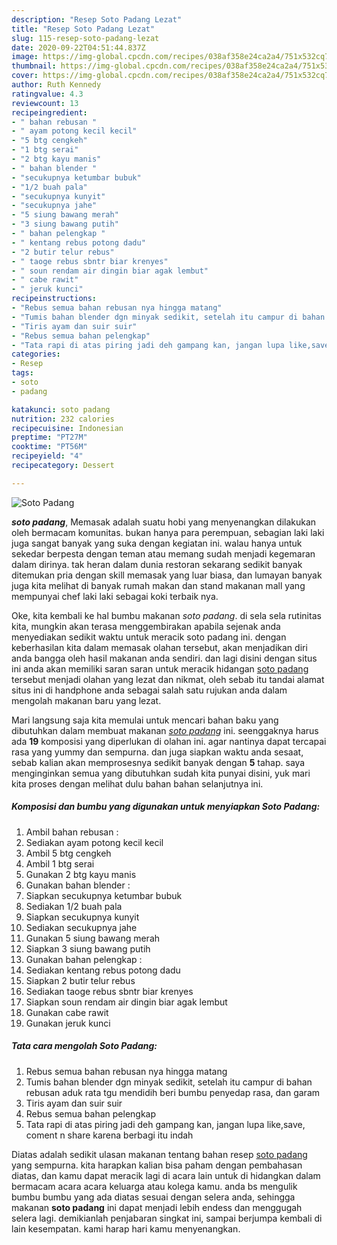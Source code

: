 ```yaml
---
description: "Resep Soto Padang Lezat"
title: "Resep Soto Padang Lezat"
slug: 115-resep-soto-padang-lezat
date: 2020-09-22T04:51:44.837Z
image: https://img-global.cpcdn.com/recipes/038af358e24ca2a4/751x532cq70/soto-padang-foto-resep-utama.jpg
thumbnail: https://img-global.cpcdn.com/recipes/038af358e24ca2a4/751x532cq70/soto-padang-foto-resep-utama.jpg
cover: https://img-global.cpcdn.com/recipes/038af358e24ca2a4/751x532cq70/soto-padang-foto-resep-utama.jpg
author: Ruth Kennedy
ratingvalue: 4.3
reviewcount: 13
recipeingredient:
- " bahan rebusan "
- " ayam potong kecil kecil"
- "5 btg cengkeh"
- "1 btg serai"
- "2 btg kayu manis"
- " bahan blender "
- "secukupnya ketumbar bubuk"
- "1/2 buah pala"
- "secukupnya kunyit"
- "secukupnya jahe"
- "5 siung bawang merah"
- "3 siung bawang putih"
- " bahan pelengkap "
- " kentang rebus potong dadu"
- "2 butir telur rebus"
- " taoge rebus sbntr biar krenyes"
- " soun rendam air dingin biar agak lembut"
- " cabe rawit"
- " jeruk kunci"
recipeinstructions:
- "Rebus semua bahan rebusan nya hingga matang"
- "Tumis bahan blender dgn minyak sedikit, setelah itu campur di bahan rebusan aduk rata tgu mendidih beri bumbu penyedap rasa, dan garam"
- "Tiris ayam dan suir suir"
- "Rebus semua bahan pelengkap"
- "Tata rapi di atas piring jadi deh gampang kan, jangan lupa like,save, coment n share karena berbagi itu indah"
categories:
- Resep
tags:
- soto
- padang

katakunci: soto padang 
nutrition: 232 calories
recipecuisine: Indonesian
preptime: "PT27M"
cooktime: "PT56M"
recipeyield: "4"
recipecategory: Dessert

---
```



![Soto Padang](https://img-global.cpcdn.com/recipes/038af358e24ca2a4/751x532cq70/soto-padang-foto-resep-utama.jpg)

<b><i>soto padang</i></b>, Memasak adalah suatu hobi yang menyenangkan dilakukan oleh bermacam komunitas. bukan hanya para perempuan, sebagian laki laki juga sangat banyak yang suka dengan kegiatan ini. walau hanya untuk sekedar berpesta dengan teman atau memang sudah menjadi kegemaran dalam dirinya. tak heran dalam dunia restoran sekarang sedikit banyak ditemukan pria dengan skill memasak yang luar biasa, dan lumayan banyak juga kita melihat di banyak rumah makan dan stand makanan mall yang mempunyai chef laki laki sebagai koki terbaik nya.



Oke, kita kembali ke hal bumbu makanan <i>soto padang</i>. di sela sela rutinitas kita, mungkin akan terasa menggembirakan apabila sejenak anda menyediakan sedikit waktu untuk meracik soto padang ini. dengan keberhasilan kita dalam memasak olahan tersebut, akan menjadikan diri anda bangga oleh hasil makanan anda sendiri. dan lagi disini dengan situs ini anda akan memiliki saran saran untuk meracik hidangan <u>soto padang</u> tersebut menjadi olahan yang lezat dan nikmat, oleh sebab itu tandai alamat situs ini di handphone anda sebagai salah satu rujukan anda dalam mengolah makanan baru yang lezat.


Mari langsung saja kita memulai untuk mencari bahan baku yang dibutuhkan dalam membuat makanan <u><i>soto padang</i></u> ini. seenggaknya harus ada <b>19</b> komposisi yang diperlukan di olahan ini. agar nantinya dapat tercapai rasa yang yummy dan sempurna. dan juga siapkan waktu anda sesaat, sebab kalian akan memprosesnya sedikit banyak dengan <b>5</b> tahap. saya menginginkan semua yang dibutuhkan sudah kita punyai disini, yuk mari kita proses dengan melihat dulu bahan bahan selanjutnya ini.

<!--inarticleads1-->

##### Komposisi dan bumbu yang digunakan untuk menyiapkan Soto Padang:

1. Ambil  bahan rebusan :
1. Sediakan  ayam potong kecil kecil
1. Ambil 5 btg cengkeh
1. Ambil 1 btg serai
1. Gunakan 2 btg kayu manis
1. Gunakan  bahan blender :
1. Siapkan secukupnya ketumbar bubuk
1. Sediakan 1/2 buah pala
1. Siapkan secukupnya kunyit
1. Sediakan secukupnya jahe
1. Gunakan 5 siung bawang merah
1. Siapkan 3 siung bawang putih
1. Gunakan  bahan pelengkap :
1. Sediakan  kentang rebus potong dadu
1. Siapkan 2 butir telur rebus
1. Sediakan  taoge rebus sbntr biar krenyes
1. Siapkan  soun rendam air dingin biar agak lembut
1. Gunakan  cabe rawit
1. Gunakan  jeruk kunci




<!--inarticleads2-->

##### Tata cara mengolah Soto Padang:

1. Rebus semua bahan rebusan nya hingga matang
1. Tumis bahan blender dgn minyak sedikit, setelah itu campur di bahan rebusan aduk rata tgu mendidih beri bumbu penyedap rasa, dan garam
1. Tiris ayam dan suir suir
1. Rebus semua bahan pelengkap
1. Tata rapi di atas piring jadi deh gampang kan, jangan lupa like,save, coment n share karena berbagi itu indah




Diatas adalah sedikit ulasan makanan tentang bahan resep <u>soto padang</u> yang sempurna. kita harapkan kalian bisa paham dengan pembahasan diatas, dan kamu dapat meracik lagi di acara lain untuk di hidangkan dalam bermacam acara acara keluarga atau kolega kamu. anda bs mengulik bumbu bumbu yang ada diatas sesuai dengan selera anda, sehingga makanan <b>soto padang</b> ini dapat menjadi lebih endess dan menggugah selera lagi. demikianlah penjabaran singkat ini, sampai berjumpa kembali di lain kesempatan. kami harap hari kamu menyenangkan.
